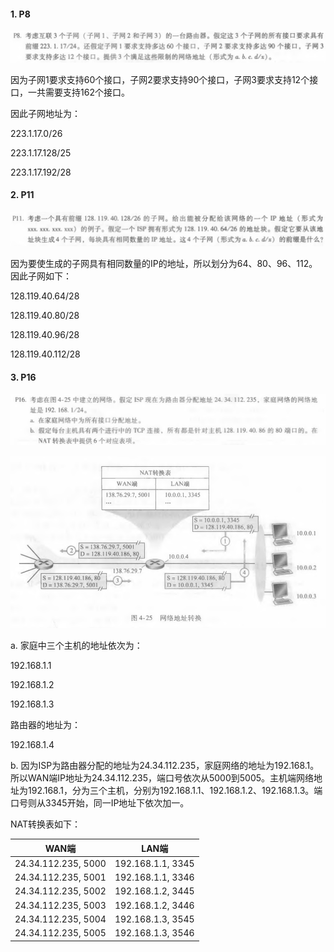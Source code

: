 #### 1. P8

![P8](P8.png)

因为子网1要求支持60个接口，子网2要求支持90个接口，子网3要求支持12个接口，一共需要支持162个接口。

因此子网地址为：

223.1.17.0/26

223.1.17.128/25

223.1.17.192/28



#### 2. P11

![P11](P11.png)

因为要使生成的子网具有相同数量的IP的地址，所以划分为64、80、96、112。因此子网如下：

128.119.40.64/28

128.119.40.80/28

128.119.40.96/28

128.119.40.112/28




#### 3. P16

![P16](P16.png)

![P16(1)](P16（1）.png)

a. 家庭中三个主机的地址依次为：

192.168.1.1

192.168.1.2

192.168.1.3

路由器的地址为：

192.168.1.4



b. 因为ISP为路由器分配的地址为24.34.112.235，家庭网络的地址为192.168.1。所以WAN端IP地址为24.34.112.235，端口号依次从5000到5005。主机端网络地址为192.168.1，分为三个主机，分别为192.168.1.1、192.168.1.2、192.168.1.3。端口号则从3345开始，同一IP地址下依次加一。

NAT转换表如下：

| WAN端               | LAN端             |
| ------------------- | ----------------- |
| 24.34.112.235, 5000 | 192.168.1.1, 3345 |
| 24.34.112.235, 5001 | 192.168.1.1, 3346 |
| 24.34.112.235, 5002 | 192.168.1.2, 3445 |
| 24.34.112.235, 5003 | 192.168.1.2, 3446 |
| 24.34.112.235, 5004 | 192.168.1.3, 3545 |
| 24.34.112.235, 5005 | 192.168.1.3, 3546 |

